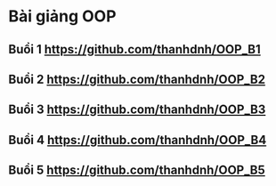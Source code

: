 # Bài giảng OOP

## Buổi 1 https://github.com/thanhdnh/OOP_B1

## Buổi 2 https://github.com/thanhdnh/OOP_B2

## Buổi 3 https://github.com/thanhdnh/OOP_B3

## Buổi 4 https://github.com/thanhdnh/OOP_B4

## Buổi 5 https://github.com/thanhdnh/OOP_B5
